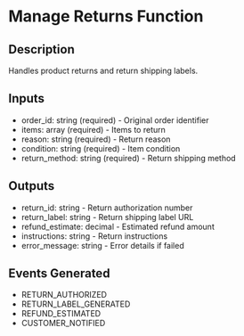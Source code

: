 # Manage Returns Function

## Description
Handles product returns and return shipping labels.

## Inputs
- order_id: string (required) - Original order identifier
- items: array (required) - Items to return
- reason: string (required) - Return reason
- condition: string (required) - Item condition
- return_method: string (required) - Return shipping method

## Outputs
- return_id: string - Return authorization number
- return_label: string - Return shipping label URL
- refund_estimate: decimal - Estimated refund amount
- instructions: string - Return instructions
- error_message: string - Error details if failed

## Events Generated
- RETURN_AUTHORIZED
- RETURN_LABEL_GENERATED
- REFUND_ESTIMATED
- CUSTOMER_NOTIFIED